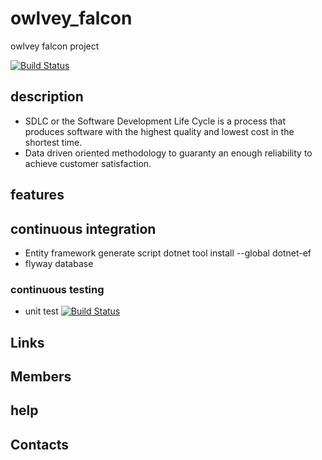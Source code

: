 # owlvey_falcon
owlvey falcon project

[![Build Status](https://owlvey.visualstudio.com/falcon/_apis/build/status/owlvey.owlvey_falcon?branchName=master)](https://owlvey.visualstudio.com/falcon/_build/latest?definitionId=5&branchName=master)

## description 

- SDLC or the Software Development Life Cycle is a process that produces software with the highest quality and lowest cost in the shortest time.
- Data driven oriented methodology to guaranty an enough reliability to achieve customer satisfaction.

## features

## continuous integration

- Entity framework generate script 
    dotnet tool install --global dotnet-ef
- flyway database 

### continuous testing 

- unit test 
[![Build Status](https://owlvey.visualstudio.com/falcon/_apis/build/status/owlvey.owlvey_falcon?branchName=master)](https://owlvey.visualstudio.com/falcon/_build/latest?definitionId=5&branchName=master)


## Links



## Members


## help

## Contacts 

